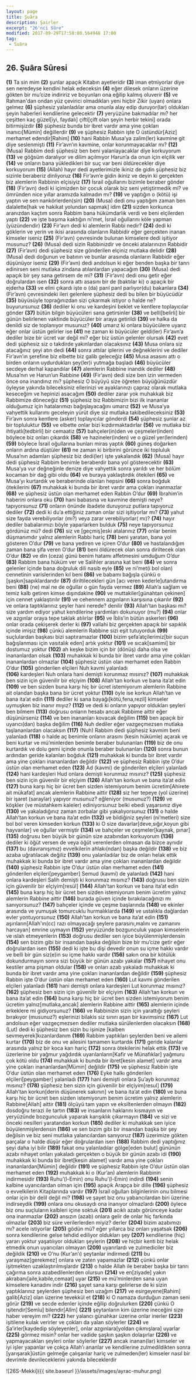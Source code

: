 ```yaml
---
layout: page
title: Şuâra
description: Şairler
excerpt: "26'nci Sûre"
modified: 2017-09-29T17:50:00.564948 17:00
tag: 
 - Suâra
---
```


## 26. Şuâra Sûresi

**(1)** Ta sin mim
**(2)** şunlar apaçık Kitabın ayetleridir
**(3)** iman etmiyorlar diye sen neredeyse kendini helak edeceksin
**(4)** eğer dilesek onların üzerine gökten bir mu’cize indiririz ve boyunları ona eğilip kalmış oluverir 
**(5)** ve Rahman'dan ondan yüz çevirici olmadıkları yeni hiçbir Zikir (uyarı) onlara gelmez 
**(6)** şüphesiz yalanladılar ama onunla alay edip duruyor(lar) oldukları şeyin haberleri kendilerine gelecektir
**(7)** yeryüzüne bakmadılar mı? her çeşitten kaç güzel[iyi, faydalı] çifti[çift olan şeyin herbir tekini] orada bitirmişizdir 
**(8)** şüphesiz bunda bir ibret vardır ama yine çokları inanıcı[Mümin] değillerdir
**(9)** ve şüphesiz Rabbin işte O üstündür[Aziz] merhamet edendir[Rahim]
**(10)** hani Rabbin Musa’ya zalim(ler) kavmine git diye seslenmişti 
**(11)** Fir’avn’ın kavmine, onlar korunmayacaklar mı?
**(12)** (Musa) Rabbim dedi şüphesiz ben beni yalanlayacaklar diye korkuyorum 
**(13)** ve göğsüm daralıyor ve dilim açılmıyor Harun’a da onun için elçilik ver 
**(14)** ve onların bana yükledikleri bir suç var beni öldürecekler diye korkuyorum
**(15)** (Allah) hayır dedi ayetlerimizle ikiniz de gidin şüphesiz biz sizinle beraberiz dinliyoruz
**(16)** Fir’avn’e gidin ikiniz ve deyin ki gerçekten biz alemlerin Rabbinin elçisiyiz
**(17)** İsrail oğullarını bizimle beraber gönder 
**(18)** (Fir’avn) dedi ki içimizden bir çocuk olarak biz seni yetiştirmedik mi? ve ömründen nice yıllar aramızda kalmadın mı? 
**(19)** ve yaptığın o (kötü) işi yaptın ve sen nankörlerden(sin)
**(20)** (Musa) dedi onu yaptığım zaman ben dalalette[hak ve hakikat yolundan sapmak] idim
**(21)** sizden korkunca aranızdan kaçtım sonra Rabbim bana hükümdarlık verdi ve beni elçilerden yaptı
**(22)** ve işte başıma kaktığın ni’met, İsrail oğullarını köle yapman (yüzündendir)
**(23)** Fir’avn dedi ki alemlerin Rabbi nedir?
**(24)** dedi ki göklerin ve yerin ve ikisi arasında olanların Rabbidir eğer gerçekten inanan kimseler iseniz
**(25)** (Fir’avn) çevresinde bulunan kimselere dedi işitiyor musunuz?
**(26)** (Musa) dedi sizin Rabbinizdir ve önceki atalarınızın Rabbidir
**(27)** (Fir’avn) dedi şüphesiz size gönderilen elçiniz mutlaka delidir
**(28)** (Musa) dedi doğunun ve batının ve bunlar arasında olanların Rabbidir eğer düşünüyor iseniz
**(29)** (Fir’avn) dedi andolsun ki eğer benden başka bir tanrı edinirsen seni mutlaka zindana atılanlardan yapacağım
**(30)** (Musa) dedi apaçık bir şey sana getirsem de mi? 
**(31)** (Fir’avn) dedi onu getir eğer doğrulardan isen
**(32)** sonra attı asasını bir de (baktılar ki) o apaçık bir ejderha
**(33)** ve elini çıkardı işte o (da) parıl parıl parlıyor(du) bakanlara
**(34)** (Fir’avn) çevresindeki ileri gelenlere şüphesiz dedi bu bilen bir büyücüdür
**(35)** büyüsüyle toprağınızdan sizi çıkarmak istiyor o halde ne? buyurursunuz
**(36)** dediler ki onu ve kardeşini beklet ve kentlere toplayıcılar gönder 
**(37)** bütün bilgin büyücüleri sana getirsinler 
**(38)** ve belli[belirli] bir günün belirlenen vaktinde büyücüler bir araya getirildi 
**(39)** ve halka da denildi siz de toplanıyor musunuz? 
**(40)** umarız ki onlara büyücülere uyarız eğer onlar üstün gelirler ise
**(41)** ne zaman ki büyücüler geldi(ler) Fir’avn’a dediler bize bir ücret var değil mi? eğer biz üstün gelenler olursak 
**(42)** evet dedi şüphesiz siz o takdirde yakınlardan olacaksınız
**(43)** Musa onlara siz atacağınız şeyi atın dedi
**(44)** sonra attılar iplerini ve değneklerini ve dediler Fir’avn’ın şerefine biz elbette biz galib geleceğiz
**(45)** Musa asasını attı o birden onların uydurdukları şey(ler)i  yutmağa başladı
**(46)** büyücüler secdeye derhal kapandılar 
**(47)** alemlerin Rabbine inandık dediler 
**(48)** Musa’nın ve Harun’un Rabbine
**(49)** (Fir’avn) dedi size ben izin vermeden önce ona inandınız mı? şüphesiz O büyüyü size öğreten büyüğünüzdür öyleyse yakında bileceksiniz ellerinizi ve ayaklarınızı çapraz olarak mutlaka keseceğim ve hepinizi asacağım 
**(50)** dediler zarar yok muhakkak biz Rabbimize döneceğiz
**(51)** şüphesiz biz Rabbimizin bizi ilk inananlar olduğumuz için hatalarımızı bağışlayacağını umarız 
**(52)** ve Musa’ya vahyettik kullarımı geceleyin yürüt diye siz mutlaka takibedileceksiniz
**(53)** Fir’avn sonra kentlere (asker) toplayıcılar gönderdi 
**(54)** şüphesiz şunlar az bir topluluktur
**(55)** ve elbette onlar bizi kızdırmaktadırlar
**(56)** ve mutlaka biz ihtiyatlı[tedbirli] bir cemaatiz
**(57)** bahçeler(in)den ve çeşmeler(inden) böylece biz onları çıkardık 
**(58)** ve hazineler(inden) ve o güzel yer(lerinden)
**(59)** böylece İsrail oğullarına bunları miras yaptık 
**(60)** güneş doğarken onların ardına düştüler 
**(61)** ne zaman ki birbirini görünce iki topluluk Musa’nın adamları şüphesiz biz dedi(ler) işte yakalandık
**(62)** (Musa) hayır dedi şüphesiz Rabbim benimle beraberdir bana yol gösterecektir
**(63)** Musa’ya vur değneğinle denize diye vahyettik sonra yarıldı ve her bölüm kocaman bir dağ gibi oldu 
**(64)** ve buraya yaklaştırdık ötekileri
**(65)** ve Musa’yı kurtardık ve beraberinde olanları hepsini
**(66)** sonra boğduk ötekilerini
**(67)** muhakkak ki bunda bir ibret vardır ama çokları inanmazlar
**(68)** ve şüphesiz üstün olan merhamet eden Rabbin O’dur
**(69)** İbrahim’in haberini onlara oku
**(70)** hani babasına ve kavmine demişti neye? tapıyorsunuz
**(71)** onların önünde ibadete duruyoruz putlara tapıyoruz dediler
**(72)** dedi ki du’a ettiğiniz zaman onlar sizi işitiyorlar mı?
**(73)** yahut size fayda verebiliyorlar (mı?) veya zarar verebiliyorlar( mı)?
**(74)** hayır dediler babalarımızı böyle yaparlarken bulduk
**(75)** neye tapıyorsunuz gördünüz mü? dedi
**(76)** siz ve [geçmiş]eski atalarınız 
**(77)** onlar benim düşmanımdır yalnız alemlerin Rabbi hariç 
**(78)** beni yaratan, bana yol gösteren O’dur
**(79)** ve bana yediren ve içiren O’dur
**(80)** ve hastalandığım zaman bana şifa veren O’dur
**(81)** beni öldürecek olan sonra diriltecek olan O’dur
**(82)** ve din (ceza) günü benim hatamı affetmesini umduğum O’dur 
**(83)** Rabbim bana hüküm ver ve Salihler arasına kat beni
**(84)** ve sonra gelenler içinde bana doğruluk dili nasib eyle 
**(85)** ve ni’met(i bol olan) cennetinin varislerinden kıl beni 
**(86)** ve babamı bağışla çünkü o [şaşkın]sapıklardandır
**(87)** diriltilecekleri gün [acı veren kederle]utandırma beni
**(88)** (ne) mal ne de oğullar o gün fayda vermez
**(89)** Allah’a sağlam ve temiz kalb getiren kimse dışındakine
**(90)** ve muttakiler[günahtan çekinen] için cennet yaklaştırılır 
**(91)** ve cehennem azgınların karşısına çıkarılır 
**(92)** ve onlara taptıklarınız şeyler hani nerede? denilir 
**(93)** Allah’tan başkası mı? size yardım ediyor yahut kendilerine yardımları dokunuyor (mu?)
**(94)** onlar ve azgınlar oraya tepe taklak atılırlar
**(95)** ve İblis’in bütün askerleri 
**(96)** onlar orada çekişerek derler ki 
**(97)** vallahi biz gerçekten apaçık bir sapıklık içinde imişiz
**(98)** çünkü alemlerin Rabbine sizi eşit tutuyorduk 
**(99)** suçlulardan başkası bizi saptıramazlar
**(100)** bizim şefa’atçilerimiz[bir suçun bağışlanması için vasıtalık eden] artık yoktur 
**(101)** ve sıcak[samimi] bir dostumuz yoktur 
**(102)** ah keşke bizim için bir (dönüş) daha olsa ve inananlardan olsak 
**(103)** muhakkak ki bunda bir ibret vardır ama yine çokları inananlardan olmazlar
**(104)** şüphesiz üstün olan merhamet eden Rabbin O’dur
**(105)** gönderilen elçileri Nuh kavmi yalanladı	
**(106)** kardeşleri Nuh onlara hani demişti korunmaz mısınız?
**(107)** muhakkak ben sizin için güvenilir bir elçiyim
**(108)** Allah’tan korkun ve bana ita’at edin
**(109)** ve ben sizden buna karşı hiç bir ücret istemiyorum alemlerin Rabbine ait olandan başka bana bir ücret yoktur
**(110)** öyle ise korkun Allah’tan ve bana ita’at edin
**(111)** dediler ki sana bayağı[kötü,fena,rezil] kimseler uymuşken biz inanır mıyız?
**(112)** ve dedi ki onların yapıyor oldukları şeyleri ben bilmem 
**(113)** doğrusu onların hesabı ancak Rabbime aittir eğer düşünürseniz
**(114)** ve ben inananları kovacak değilim 
**(115)** ben apaçık bir uyarıcı(dan) başka değilim
**(116)** Nuh dediler eğer vazgeçmezsen mutlaka taşlananlardan olacaksın 
**(117)** (Nuh) Rabbim dedi şüphesiz kavmim beni yalanladı
**(118)** o halde aç benimle onların arasını (kesin hükümle) açarak ve beni kurtar ve mü’minlerden benimle beraber bulunanları 
**(119)** biz de onu kurtardık ve dolu gemi içinde onunla beraber bulunanları 
**(120)** sonra bunun ardından geride kalanları boğduk
**(121)** muhakkak ki bunda bir ibret vardır ama yine çokları inananlardan değildir
**(122)** ve şüphesiz Rabbin işte O’dur üstün olan merhamet eden
**(123)** Ad (kavmi) de gönderilen elçileri yalanladı 
**(124)** hani kardeşleri Hud onlara demişti korunmaz mısınız?
**(125)** şüphesiz ben sizin için güvenilir bir elçiyim 
**(126)** Allah’tan korkun ve bana ita’at edin
**(127)** buna karşı hiç bir ücret ben sizden istemiyorum benim ücretim[Ahirete ait mükafat] ancak alemlerin Rabbine aittir
**(128)** siz her tepeye (yol üzerine) bir işaret (saraylar) yapıyor musunuz? eğleniyor (musunuz?)
**(129)** ve köşkler (ve müstahkem kaleler) ediniyorsunuz belki ebedi yaşarsınız diye
**(130)** ve yakaladığınız zaman zorbalar gibi yakalıyorsunuz 
**(131)** o halde Allah’tan korkun ve bana ita’at edin
**(132)** ve bildiğiniz şeyleri (ni’metleri) size bol bol veren kimseden korkun 
**(133)** ki O size davarlar[deve,sığır,koyun gibi hayvanlar] ve oğullar vermiştir 
**(134)** ve bahçeler ve çeşmeler[kaynak, pınar]
**(135)** doğrusu ben büyük bir günün size azabından korkuyorum 
**(136)** dediler ki öğüt versen de veya öğüt verenlerden olmasan da bizce aynıdır
**(137)** bu (davranışımız) evvelkilerin ahlakı(ndan) başka değildir
**(138)** ve biz azaba uğratılacak değiliz
**(139)** onu yalanladılar biz de onları helak ettik muhakkak ki bunda bir ibret vardır ama yine çokları inananlardan değildir
**(140)** şüphesiz Rabbin işte O’dur üstün olan merhamet eden
**(141)** gönderilen elçileri[peygamber] Semud (kavmi) de yalanladı 
**(142)** hani onlara kardeşleri Salih demişti ki korunmaz mısınız?
**(143)** doğrusu ben sizin için güvenilir bir elçiyim[resül]
**(144)** Allah’tan korkun ve bana ita’at edin
**(145)** buna karşı hiç bir ücret ben sizden istemiyorum benim ücretim yalnız alemlerin Rabbine aittir
**(146)** burada güven içinde bırakılacağınızı mı sanıyorsunuz? 
**(147)** bahçeler içinde ve çeşme başlarında
**(148)** ve ekinler arasında ve yumuşak tomurcuklu hurmalıklarda 
**(149)** ve ustalıkla dağlardan evler yontuyorsunuz 
**(150)** Allah’tan korkun ve bana ita’at edin
**(151)** aşırıların[Allah'ın(cc) razı olmayacağı şeylere parasını,malını ve zamanını harcayan] emrine uymayın
**(152)** yeryüzünde bozgunculuk yapan kimselerin ve ıslah etmeyenlerin
**(153)** doğrusu dediler sen iyice büyülenmişlerdensin 
**(154)** sen bizim gibi bir insandan başka değilsin bize bir mu’cize getir eğer doğrulardan isen
**(155)** dedi ki işte bu dişi devedir onun su içme hakkı vardır ve belli bir gün siz(e)in su içme hakkı vardır 
**(156)** sakın ona bir kötülük dokundurmayın sonra sizi büyük bir günün azabı yakalar 
**(157)** nihayet onu kestiler ama pişman oldular 
**(158)** ve onları azab yakaladı muhakkak ki bunda bir ibret vardır ama yine çokları inananlardan değildir
**(159)** şüphesiz Rabbin işte O’dur üstün olan merhamet eden
**(160)** Lut kavmi gönderilen elçileri yalanladı
**(161)** hani demişti onlara kardeşleri Lut korunmaz mısınız?
**(162)** şüphesiz ben sizin için güvenilir bir elçiyim
**(163)** Allah’tan korkun ve bana ita’at edin
**(164)** buna karşı hiç bir ücret ben sizden istemiyorum benim ücretim yalnız[mutlaka,ancak] alemlerin Rabbine aittir
**(165)** alemlerin içinde erkeklere mi gidiyorsunuz?
**(166)** ve Rabbinizin sizin için yarattığı şeyleri bırakıyor  (musunuz?) eşlerinizi bilakis siz sınırı aşan bir kavimsiniz
**(167)** Lut andolsun eğer vazgeçmezsen dediler mutlaka sürülenlerden olacaksın
**(168)** (Lut) dedi ki şüphesiz ben sizin bu işinize [kalben sevmeyerek]kızanlardanım
**(169)** Rabbim yaptıkları şeylerden beni ve ailemi kurtar 
**(170)** biz de onu ve ailesini tamamen kurtardık 
**(171)** geride kalanlar arasında yalnız bir koca karı hariç 
**(172)** sonra ötekilerini helak ettik
**(173)** ve üzerlerine bir yağmur yağdırdık uyarılanların[Kafir ve Münafıklar] yağmuru çok kötü oldu 
**(174)** muhakkak ki bunda bir ibret[kesin alamet] vardır ama yine çokları inananlardan[Mümin] değildir
**(175)** ve şüphesiz Rabbin işte O’dur üstün olan merhamet eden
**(176)** Eyke halkı gönderilen elçileri[peygamber] yalanladı
**(177)** hani demişti onlara Şu’ayb korunmaz mısınız?
**(178)** şüphesiz ben sizin için güvenilir bir elçiyim[resul]
**(179)** Allah’tan korkun[derin düşünerek sakının] ve bana ita’at edin
**(180)** ve buna karşı hiç bir ücret ben sizden istemiyorum benim ücretim yalnız alemlerin Rabbine[Allah] aittir
**(181)** ölçüyü tam yapın ve eksiltenlerden olmayın
**(182)** dosdoğru terazi ile tartın 
**(183)** ve insanların haklarını kısmayın ve yeryüzünde bozgunculuk yaparak karışıklık çıkarmayın 
**(184)** ve sizi ve önceki nesilleri yaratandan korkun
**(185)** dediler ki muhakkak sen iyice büyülenmişlerdensin 
**(186)** ve sen bizim gibi bir insandan başka bir şey değilsin ve biz seni mutlaka yalancılardan sanıyoruz
**(187)** üzerimize gökten parçalar o halde düşür eğer doğrulardan isen
**(188)** Rabbim dedi yaptığınız şeyi daha iyi bilir 
**(189)** fakat onu yalanladılar gölge[eden bulut] gününün azabı nihayet onları yakaladı gerçekten o büyük bir günün azabı idi
**(190)** muhakkak ki bunda bir ibret[kesin alamet] vardır ama yine çokları inananlardan[Mümin] değildir
**(191)** ve şüphesiz Rabbin işte O’dur üstün olan merhamet eden 
**(192)** muhakkak ki o (Kur’an) alemlerin Rabbinin indirmesidir
**(193)** Ruhu’(l-Emin) onu Ruhu’(l-Emin) indirdi 
**(194)** senin kalbine uyarıcılardan olman için
**(195)** apaçık Arapça bir dille
**(196)** şüphesiz o evvelkilerin Kitaplarında vardır
**(197)** İsrail oğulları bilginlerinin onu bilmesi onlar için bir delil değil mi? 
**(198)** ve şayet biz onu yabancılardan biri üzerine indirseydik 
**(199)** onlara onu okusaydı ona inanıyor olmazlardı 
**(200)** öylece biz onu suçluların kalbleri içine soktuk 
**(201)** acıklı azabı görünceye kadar ona inanmazlar
**(202)** ansızın (azab) onlara gelir de onlar hiç farkında olmazlar
**(203)** biz süre verilerlerden miyiz? derler
**(204)** bizim azabımızı mı? acele istiyorlar
**(205)** gödün mü? eğer yıllarca biz onları yaşatsak 
**(206)** sonra kendilerine gelse tehdid ediliyor oldukları şey
**(207)** kendilerine (hiç) yararı yoktur yaşatılıyor oldukları şeylerin
**(208)** ve hiçbir kenti biz helak etmedik onun uyarıcıları olmayan 
**(209)** uyarırlardı ve zulmediciler biz değildik
**(210)** ve O’nu (Kur’an’ı) şeytanlar indirmedi 
**(211)** bu yaraşmaz[gerekmez] onlara ve zaten yapamazlar
**(212)** çünkü onlar işitmekten uzaklaştırılmışlardır
**(213)** o halde Allah ile beraber başka bir tanrı çağırma sonra azabedilenlerden olursun 
**(214)** ve en[ziyade] yakın akrabanı[aile,kabile,cemaat] uyar 
**(215)** ve mü’minlerden sana uyan kimselere kanadını indir 
**(216)** şayet sana karşı gelirlerse de ki sizin yaptıklarınız şeylerden şüphesiz ben uzağım 
**(217)** ve esirgeyene[Rahim] galib[Aziz] olan üzerine tevekkül et 
**(218)** ki O namaza durduğun zaman seni görür 
**(219)** ve secde edenler içinde eğilip doğrulurken 
**(220)** çünkü O işitendir[Semîu] bilendir[Alîm]
**(221)** şeytanların kim üzerine ineceğini size haber vereyim mi?
**(222)** her yalancı günahkar üzerine onlar inerler 
**(223)** işitilene kulak verirler ve çokları da yalan söylerler
**(224)** ve Şa’irler[kaydedip söyleyenler], onlar azgınlara[yoldan çıkmışlara] uyarlar
**(225)** görmez misin? onlar her vadide şaşkın şaşkın dolaşırlar
**(226)** ve yapmayacakları şeyleri onlar söylerler 
**(227)** ancak inanan(lar) kimseler ve iyi işler yapanlar ve çokça Allah’ı ananlar ve kendilerine zulmedildikten sonra [yarışarak]üstün gelmeğe çalışanlar hariç ve zulmeden(ler) kimseler nasıl bir devrimle devrileceklerini yakında bileceklerdir

![26S-Mekki]({{ site.baseurl }}/assets/images/ayrac-muhur.png)
